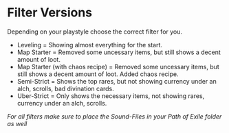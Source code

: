 # Filter Versions
Depending on your playstyle choose the correct filter for you.

* Leveling = Showing almost everything for the start.
* Map Starter = Removed some uncessary items, but still shows a decent amount of loot.
* Map Starter (with chaos recipe) = Removed some uncessary items, but still shows a decent amount of loot. Added chaos recipe.
* Semi-Strict = Shows the top rares, but not showing currency under an alch, scrolls, bad divination cards.
* Uber-Strict = Only shows the necessary items, not showing rares, currency under an alch, scrolls.

*For all filters make sure to place the Sound-Files in your Path of Exile folder as well*